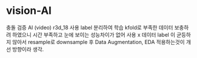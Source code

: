 # vision-AI
충돌 검증 AI (video)
r3d_18 사용
label 분리하여 학습
kfold로 부족한 데이터 보충하려 하였으니 시간 부족하고 눈에 보이는 성능차이가 없어 사용 x
데이터 label 이 균등하지 않아서 
resample로 downsample 후 Data Augmentation, EDA 적용하는것이 개선 방향이라 생각.
